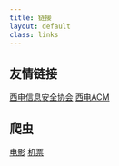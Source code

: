 ```yaml
---
title: 链接
layout: default
class: links
---
```


## 友情链接

[西电信息安全协会](//www.xdsec.club)
[西电ACM](//acm.xidian.edu.cn/)

## 爬虫

[电影](/demos/movie/)
[机票](/demos/flight/)
